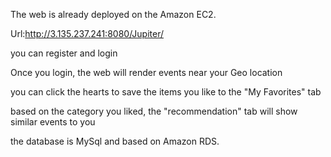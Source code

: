The web is already deployed on the Amazon EC2.

Url:http://3.135.237.241:8080/Jupiter/ 

you can register and login

Once you login, the web will render events near your Geo location

you can click the hearts to save the items you like to the "My Favorites" tab

based on the category you liked, the "recommendation" tab will show similar events to you

the database is MySql and based on Amazon RDS.
